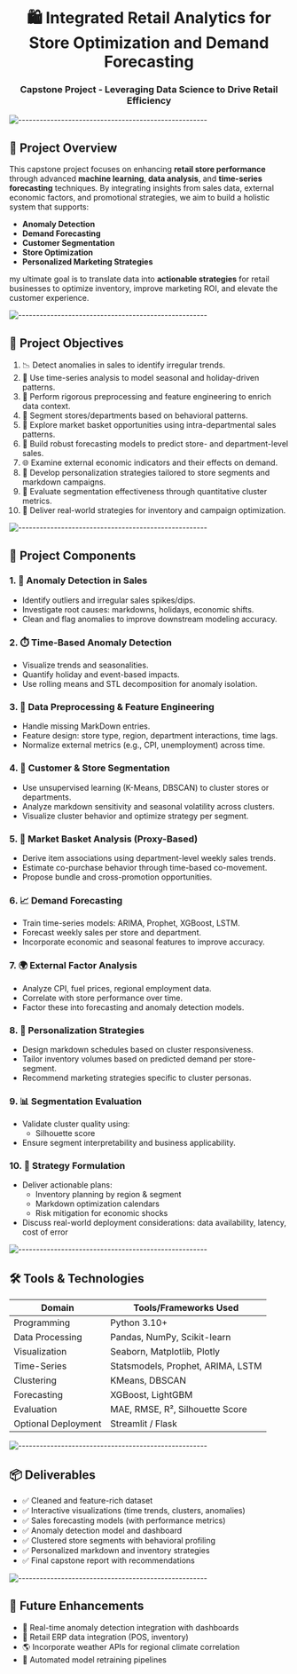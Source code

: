 <h1 align="center">🛍️ Integrated Retail Analytics for Store Optimization and Demand Forecasting</h1>
<h3 align="center">Capstone Project - Leveraging Data Science to Drive Retail Efficiency</h3>

![-----------------------------------------------------](https://raw.githubusercontent.com/andreasbm/readme/master/assets/lines/rainbow.png)

## 🧭 Project Overview

This capstone project focuses on enhancing **retail store performance** through advanced **machine learning**, **data analysis**, and **time-series forecasting** techniques. By integrating insights from sales data, external economic factors, and promotional strategies, we aim to build a holistic system that supports:

- **Anomaly Detection**
- **Demand Forecasting**
- **Customer Segmentation**
- **Store Optimization**
- **Personalized Marketing Strategies**

my ultimate goal is to translate data into **actionable strategies** for retail businesses to optimize inventory, improve marketing ROI, and elevate the customer experience.

![-----------------------------------------------------](https://raw.githubusercontent.com/andreasbm/readme/master/assets/lines/rainbow.png)

## 🎯 Project Objectives

1. 📉 Detect anomalies in sales to identify irregular trends.
2. 📆 Use time-series analysis to model seasonal and holiday-driven patterns.
3. 🧹 Perform rigorous preprocessing and feature engineering to enrich data context.
4. 👥 Segment stores/departments based on behavioral patterns.
5. 🛒 Explore market basket opportunities using intra-departmental sales patterns.
6. 🔮 Build robust forecasting models to predict store- and department-level sales.
7. 🌐 Examine external economic indicators and their effects on demand.
8. 🧠 Develop personalization strategies tailored to store segments and markdown campaigns.
9. 🧪 Evaluate segmentation effectiveness through quantitative cluster metrics.
10. 🧭 Deliver real-world strategies for inventory and campaign optimization.

![-----------------------------------------------------](https://raw.githubusercontent.com/andreasbm/readme/master/assets/lines/rainbow.png)

## 🧱 Project Components

### 1. 🚨 Anomaly Detection in Sales
- Identify outliers and irregular sales spikes/dips.
- Investigate root causes: markdowns, holidays, economic shifts.
- Clean and flag anomalies to improve downstream modeling accuracy.

### 2. ⏱️ Time-Based Anomaly Detection
- Visualize trends and seasonalities.
- Quantify holiday and event-based impacts.
- Use rolling means and STL decomposition for anomaly isolation.

### 3. 🧹 Data Preprocessing & Feature Engineering
- Handle missing MarkDown entries.
- Feature design: store type, region, department interactions, time lags.
- Normalize external metrics (e.g., CPI, unemployment) across time.

### 4. 👤 Customer & Store Segmentation
- Use unsupervised learning (K-Means, DBSCAN) to cluster stores or departments.
- Analyze markdown sensitivity and seasonal volatility across clusters.
- Visualize cluster behavior and optimize strategy per segment.

### 5. 🛒 Market Basket Analysis (Proxy-Based)
- Derive item associations using department-level weekly sales trends.
- Estimate co-purchase behavior through time-based co-movement.
- Propose bundle and cross-promotion opportunities.

### 6. 📈 Demand Forecasting
- Train time-series models: ARIMA, Prophet, XGBoost, LSTM.
- Forecast weekly sales per store and department.
- Incorporate economic and seasonal features to improve accuracy.

### 7. 🌍 External Factor Analysis
- Analyze CPI, fuel prices, regional employment data.
- Correlate with store performance over time.
- Factor these into forecasting and anomaly detection models.

### 8. 🎯 Personalization Strategies
- Design markdown schedules based on cluster responsiveness.
- Tailor inventory volumes based on predicted demand per store-segment.
- Recommend marketing strategies specific to cluster personas.

### 9. 📊 Segmentation Evaluation
- Validate cluster quality using:
  - Silhouette score
- Ensure segment interpretability and business applicability.

### 10. 🧭 Strategy Formulation
- Deliver actionable plans:
  - Inventory planning by region & segment
  - Markdown optimization calendars
  - Risk mitigation for economic shocks
- Discuss real-world deployment considerations: data availability, latency, cost of error

![-----------------------------------------------------](https://raw.githubusercontent.com/andreasbm/readme/master/assets/lines/rainbow.png)

## 🛠️ Tools & Technologies

| Domain              | Tools/Frameworks Used                        |
|---------------------|----------------------------------------------|
| Programming         | Python 3.10+                                 |
| Data Processing     | Pandas, NumPy, Scikit-learn                   |
| Visualization       | Seaborn, Matplotlib, Plotly                  |
| Time-Series         | Statsmodels, Prophet, ARIMA, LSTM            |
| Clustering          | KMeans, DBSCAN                               |
| Forecasting         | XGBoost, LightGBM                            |
| Evaluation          | MAE, RMSE, R², Silhouette Score              |
| Optional Deployment | Streamlit / Flask                            |

![-----------------------------------------------------](https://raw.githubusercontent.com/andreasbm/readme/master/assets/lines/rainbow.png)

## 📦 Deliverables

- ✅ Cleaned and feature-rich dataset
- ✅ Interactive visualizations (time trends, clusters, anomalies)
- ✅ Sales forecasting models (with performance metrics)
- ✅ Anomaly detection model and dashboard
- ✅ Clustered store segments with behavioral profiling
- ✅ Personalized markdown and inventory strategies
- ✅ Final capstone report with recommendations

![-----------------------------------------------------](https://raw.githubusercontent.com/andreasbm/readme/master/assets/lines/rainbow.png)


## 🚀 Future Enhancements

- 🎯 Real-time anomaly detection integration with dashboards
- 🔗 Retail ERP data integration (POS, inventory)
- 🌎 Incorporate weather APIs for regional climate correlation
- 📡 Automated model retraining pipelines



